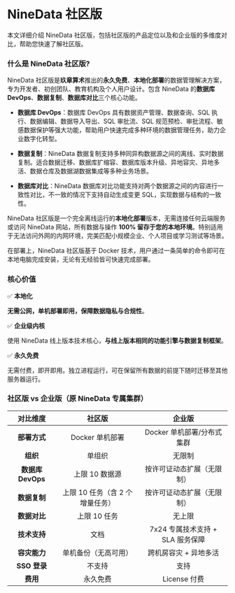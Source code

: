 # NineData 社区版

本文详细介绍 NineData 社区版，包括社区版的产品定位以及和企业版的多维度对比，帮助您快速了解社区版。

### 什么是 NineData 社区版?

NineData 社区版是**玖章算术**推出的**永久免费**、**本地化部署**的数据管理解决方案，专为开发者、初创团队、教育机构及个人用户设计。包含 NineData 的**数据库 DevOps**、**数据复制**、**数据库对比**三个核心功能。

- **数据库 DevOps**：数据库 DevOps 具有数据资产管理、数据查询、SQL 执行、数据编辑、数据导入导出、SQL 审批流、SQL 规范预检、审批流程、敏感数据保护等强大功能，帮助用户快速完成多种环境的数据管理任务，助力企业数字化转型。

- **数据复制**：NineData 数据复制支持多种同异构数据源之间的离线、实时数据复制。适合数据迁移、数据库扩缩容、数据库版本升级、异地容灾、异地多活、数据仓库及数据湖数据集成等多种业务场景。

- **数据库对比**：NineData 数据库对比功能支持对两个数据源之间的内容进行一致性对比，不一致的情况下支持自动生成变更 SQL，实现数据与结构的一致性。

NineData 社区版是一个完全离线运行的**本地化部署**版本，无需连接任何云端服务或访问 NineData 网站，所有数据与操作 **100% 留存于您的本地环境**。特别适用于无法访问外网的内网环境，完美匹配小规模企业、个人项目或学习测试等场景。

在部署上，NineData 社区版基于 Docker 技术，用户通过一条简单的命令即可在本地电脑完成安装，无论有无经验皆可快速完成部署。

### 核心价值

✅ **本地化**

**无需公网，单机部署即用，保障数据隐私与合规性**。

✅ **企业级内核**

使用 NineData 线上版本技术核心，**与线上版本相同的功能引擎与数据复制框架**。

✅ **永久免费**

无需付费，即开即用。独立进程运行，可在保留所有数据的前提下随时迁移至其他服务器运行。

### 社区版 vs 企业版（原 NineData 专属集群）

|   **对比维度**    |           **社区版**            |            **企业版**            |
| :---------------: | :-----------------------------: | :------------------------------: |
|   **部署方式**    |         Docker 单机部署         |    Docker 单机部署/分布式集群    |
|     **组织**      |             单组织              |              无限制              |
| **数据库 DevOps** |         上限 10 数据源          |    按许可证动态扩展（无限制）    |
|   **数据复制**    | 上限 10 任务（含 2 个增量任务） |    按许可证动态扩展（无限制）    |
|   **数据对比**    |          上限 10 任务           |              无上限              |
|   **技术支持**    |              文档               | 7x24 专属技术支持 + SLA 服务保障 |
|   **容灾能力**    |      单机备份（无高可用）       |      跨机房容灾 + 异地多活       |
|   **SSO 登录**    |             不支持              |               支持               |
|     **费用**      |            永久免费             |           License 付费           |
